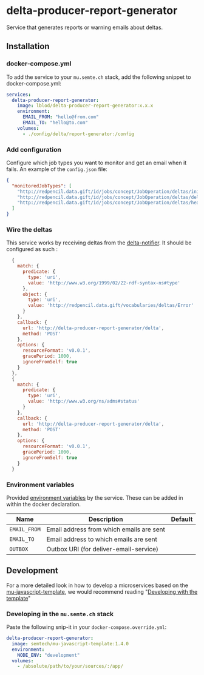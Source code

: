 # delta-producer-report-generator

Service that generates reports or warning emails about deltas.

## Installation

### docker-compose.yml

To add the service to your `mu.semte.ch` stack, add the following snippet to docker-compose.yml:

```yaml
services:
  delta-producer-report-generator:
    image: lblod/delta-producer-report-generator:x.x.x
    environment:
      EMAIL_FROM: "hello@from.com"
      EMAIL_TO: "hello@to.com"
    volumes:
      - ./config/delta/report-generator:/config
```

### Add configuration

Configure which job types you want to monitor and get an email when it fails.
An example of the `config.json` file:

```json
{
  "monitoredJobTypes": [
    "http://redpencil.data.gift/id/jobs/concept/JobOperation/deltas/initialCacheGraphSyncing/SomeTheme",
    "http://redpencil.data.gift/id/jobs/concept/JobOperation/deltas/deltaDumpFileCreation/SomeTheme",
    "http://redpencil.data.gift/id/jobs/concept/JobOperation/deltas/healingOperation/SomeTheme"
  ]
}
```

### Wire the deltas

This service works by receiving deltas from the [delta-notifier](https://github.com/mu-semtech/delta-notifier).
It should be configured as such :

```js
  {
    match: {
      predicate: {
        type: 'uri',
        value: 'http://www.w3.org/1999/02/22-rdf-syntax-ns#type'
      },
      object: {
        type: 'uri',
        value: 'http://redpencil.data.gift/vocabularies/deltas/Error'
      }
    },
    callback: {
      url: 'http://delta-producer-report-generator/delta',
      method: 'POST'
    },
    options: {
      resourceFormat: 'v0.0.1',
      gracePeriod: 1000,
      ignoreFromSelf: true
    }
  },
  {
    match: {
      predicate: {
        type: 'uri',
        value: 'http://www.w3.org/ns/adms#status'
      }
    },
    callback: {
      url: 'http://delta-producer-report-generator/delta',
      method: 'POST'
    },
    options: {
      resourceFormat: 'v0.0.1',
      gracePeriod: 1000,
      ignoreFromSelf: true
    }
  }
```

### Environment variables

Provided [environment variables](https://docs.docker.com/compose/environment-variables/) by the service. These can be added in within the docker declaration.

| Name                | Description                              | Default                         |
| ------------------- | ---------------------------------------- | ------------------------------- |
| `EMAIL_FROM`        | Email address from which emails are sent |                                 |
| `EMAIL_TO`          | Email address to which emails are sent   |                                 |
| `OUTBOX`          | Outbox URI (for deliver-email-service)   |                                 |

## Development

For a more detailed look in how to develop a microservices based on
the [mu-javascript-template](https://github.com/mu-semtech/mu-javascript-template), we would recommend
reading "[Developing with the template](https://github.com/mu-semtech/mu-javascript-template#developing-with-the-template)"

### Developing in the `mu.semte.ch` stack

Paste the following snip-it in your `docker-compose.override.yml`:

````yaml  
delta-producer-report-generator:
  image: semtech/mu-javascript-template:1.4.0
  environment:
    NODE_ENV: "development"
  volumes:
    - /absolute/path/to/your/sources/:/app/
````
